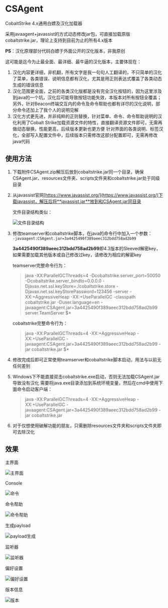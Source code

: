 # CSAgent

CobaltStrike 4.x通用白嫖及汉化加载器

采用javaagent+javassist的方式动态修改jar包，可直接加载原版cobaltstrike.jar，理论上支持到目前为止的所有4.x版本

**PS**：汉化原理部分代码白嫖于外面公开的汉化版本，非我原创

这可能是迄今为止最全面、最详细、最牛逼的汉化版本，主要体现在：
1. 汉化内容更详细，非机翻，所有文字是我一句句人工翻译的，不只简单的汉化了菜单，各类错误、说明信息都有汉化，尤其是用正则表达式覆盖了各类动态生成的错误信息
2. 汉化范围更全面，之前的各类汉化版都是没有完全汉化按钮的，因为这里涉及到java的一个坑，汉化后可能导致按钮功能失效，本版本对所有按钮全覆盖；
   另外，针对Beacon终端交互内的命令及命令帮助也都有详尽的汉化说明，部分命令还加上了我个人的说明见解
3. 汉化方式更先进，并非纯粹的正则替换，针对菜单、命令、命令帮助说明的汉化利用了Cobalt Strike加载资源文件的特性，直接翻译资源文件即可，无需再做动态替换，性能更高，后续版本更新也更方便
   针对界面的各类说明、标签汉化，全部写入配置文件中，后续版本只需修改这部分配置即可，无需再修改java代码

## 使用方法
1. 下载附件CSAgent.zip解压后放到cobaltstrike.jar同一个目录，确保CSAgent.jar、resources文件夹、scripts文件夹和cobaltstrike.jar处于同级目录

2. 从javassist官网[https://www.javassist.org/](https://www.javassist.org/)下载javassist，解压后将**javassist.jar**放到和CSAgent.jar同目录
   
   文件目录结构类似： 

   ![文件目录结构](/images/8tree.jpg?raw=true "文件目录结构")
   
3. 修改teamserver和cobaltstrike脚本，在java的命令行中加入一个参数：  
    `-javaagent:CSAgent.jar=3a4425490f389aeec312bdd758ad2b99`

    **3a4425490f389aeec312bdd758ad2b99**即4.3版本的Sleeved解密key，如果需要加载其他版本或自己修改过key，请修改为相应的解密key
    
    teamserver完整命令行为：
    
    >java -XX:ParallelGCThreads=4 -Dcobaltstrike.server_port=50050 -Dcobaltstrike.server_bindto=0.0.0.0 -Djavax.net.ssl.keyStore=./cobaltstrike.store -Djavax.net.ssl.keyStorePassword=123456 -server -XX:+AggressiveHeap -XX:+UseParallelGC -classpath cobaltstrike.jar -Duser.language=en -javaagent:CSAgent.jar=3a4425490f389aeec312bdd758ad2b99 server.TeamServer $*
    
    cobaltstrike完整命令行为：
    
    >java -XX:ParallelGCThreads=4 -XX:+AggressiveHeap -XX:+UseParallelGC -javaagent:CSAgent.jar=3a4425490f389aeec312bdd758ad2b99 -jar cobaltstrike.jar $*
    
4. 修改完成后即可正常使用teamserver和cobaltstrike脚本启动，用法与以前无任何差别

5. Windows下不能直接双击cobaltstrike.exe启动，否则无法加载CSAgent.jar导致没有汉化
   需要将java.exe目录添加到系统环境变量，然后在cmd中使用下面命令启动客户端：
   
   >java -XX:ParallelGCThreads=4 -XX:+AggressiveHeap -XX:+UseParallelGC -javaagent:CSAgent.jar=3a4425490f389aeec312bdd758ad2b99 -jar cobaltstrike.jar
   
6. 对于仅想使用破解功能的朋友，只需删除resources文件夹和scripts文件夹即可去除汉化

## 效果
主界面

![主界面](/images/1主界面.jpg?raw=true "主界面")

Console

![命令](/images/2命令.jpg?raw=true "命令")

命令帮助

![命令帮助](/images/3命令帮助.jpg?raw=true "命令帮助")

生成payload

![payload生成](/images/4payload生成.jpg?raw=true "payload生成")

监听器

![监听器](/images/5监听器.jpg?raw=true "监听器")

偏好设置

![偏好设置](/images/6偏好设置.jpg?raw=true "偏好设置")

版本信息

![版本](/images/7版本.jpg?raw=true "版本")